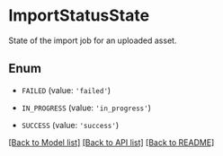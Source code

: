 # ImportStatusState

State of the import job for an uploaded asset.

## Enum

* `FAILED` (value: `'failed'`)

* `IN_PROGRESS` (value: `'in_progress'`)

* `SUCCESS` (value: `'success'`)

[[Back to Model list]](../README.md#documentation-for-models) [[Back to API list]](../README.md#documentation-for-api-endpoints) [[Back to README]](../README.md)


